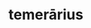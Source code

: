 ---
title: temerārius
meaning: reckless
ch: five
pos: totadjective
femstem: temerāri
femend: a
neutstem: temerāri
neutend: um
derivative: temerity
---